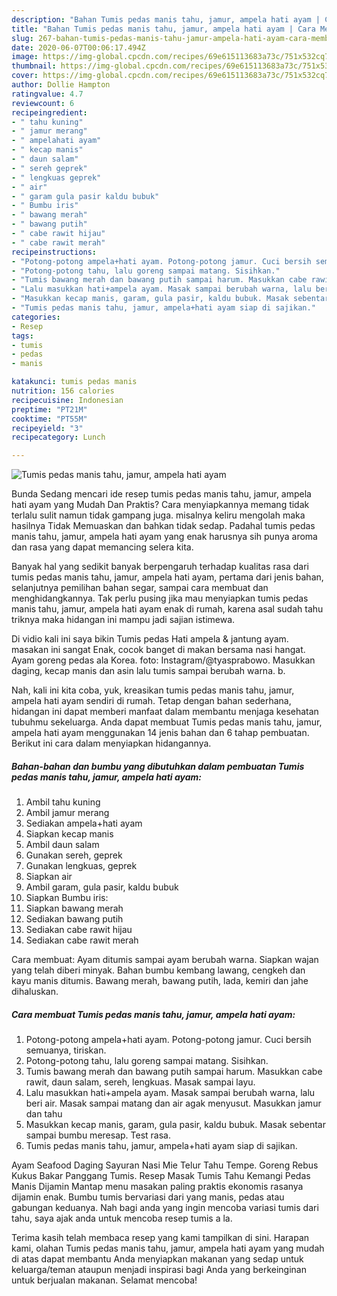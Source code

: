 ```yaml
---
description: "Bahan Tumis pedas manis tahu, jamur, ampela hati ayam | Cara Membuat Tumis pedas manis tahu, jamur, ampela hati ayam Yang Lezat Sekali"
title: "Bahan Tumis pedas manis tahu, jamur, ampela hati ayam | Cara Membuat Tumis pedas manis tahu, jamur, ampela hati ayam Yang Lezat Sekali"
slug: 267-bahan-tumis-pedas-manis-tahu-jamur-ampela-hati-ayam-cara-membuat-tumis-pedas-manis-tahu-jamur-ampela-hati-ayam-yang-lezat-sekali
date: 2020-06-07T00:06:17.494Z
image: https://img-global.cpcdn.com/recipes/69e615113683a73c/751x532cq70/tumis-pedas-manis-tahu-jamur-ampela-hati-ayam-foto-resep-utama.jpg
thumbnail: https://img-global.cpcdn.com/recipes/69e615113683a73c/751x532cq70/tumis-pedas-manis-tahu-jamur-ampela-hati-ayam-foto-resep-utama.jpg
cover: https://img-global.cpcdn.com/recipes/69e615113683a73c/751x532cq70/tumis-pedas-manis-tahu-jamur-ampela-hati-ayam-foto-resep-utama.jpg
author: Dollie Hampton
ratingvalue: 4.7
reviewcount: 6
recipeingredient:
- " tahu kuning"
- " jamur merang"
- " ampelahati ayam"
- " kecap manis"
- " daun salam"
- " sereh geprek"
- " lengkuas geprek"
- " air"
- " garam gula pasir kaldu bubuk"
- " Bumbu iris"
- " bawang merah"
- " bawang putih"
- " cabe rawit hijau"
- " cabe rawit merah"
recipeinstructions:
- "Potong-potong ampela+hati ayam. Potong-potong jamur. Cuci bersih semuanya, tiriskan."
- "Potong-potong tahu, lalu goreng sampai matang. Sisihkan."
- "Tumis bawang merah dan bawang putih sampai harum. Masukkan cabe rawit, daun salam, sereh, lengkuas. Masak sampai layu."
- "Lalu masukkan hati+ampela ayam. Masak sampai berubah warna, lalu beri air. Masak sampai matang dan air agak menyusut. Masukkan jamur dan tahu"
- "Masukkan kecap manis, garam, gula pasir, kaldu bubuk. Masak sebentar sampai bumbu meresap. Test rasa."
- "Tumis pedas manis tahu, jamur, ampela+hati ayam siap di sajikan."
categories:
- Resep
tags:
- tumis
- pedas
- manis

katakunci: tumis pedas manis 
nutrition: 156 calories
recipecuisine: Indonesian
preptime: "PT21M"
cooktime: "PT55M"
recipeyield: "3"
recipecategory: Lunch

---
```



![Tumis pedas manis tahu, jamur, ampela hati ayam](https://img-global.cpcdn.com/recipes/69e615113683a73c/751x532cq70/tumis-pedas-manis-tahu-jamur-ampela-hati-ayam-foto-resep-utama.jpg)

Bunda Sedang mencari ide resep tumis pedas manis tahu, jamur, ampela hati ayam yang Mudah Dan Praktis? Cara menyiapkannya memang tidak terlalu sulit namun tidak gampang juga. misalnya keliru mengolah maka hasilnya Tidak Memuaskan dan bahkan tidak sedap. Padahal tumis pedas manis tahu, jamur, ampela hati ayam yang enak harusnya sih punya aroma dan rasa yang dapat memancing selera kita.

Banyak hal yang sedikit banyak berpengaruh terhadap kualitas rasa dari tumis pedas manis tahu, jamur, ampela hati ayam, pertama dari jenis bahan, selanjutnya pemilihan bahan segar, sampai cara membuat dan menghidangkannya. Tak perlu pusing jika mau menyiapkan tumis pedas manis tahu, jamur, ampela hati ayam enak di rumah, karena asal sudah tahu triknya maka hidangan ini mampu jadi sajian istimewa.

Di vidio kali ini saya bikin Tumis pedas Hati ampela &amp; jantung ayam. masakan ini sangat Enak, cocok banget di makan bersama nasi hangat. Ayam goreng pedas ala Korea. foto: Instagram/@tyasprabowo. Masukkan daging, kecap manis dan asin lalu tumis sampai berubah warna. b.


Nah, kali ini kita coba, yuk, kreasikan tumis pedas manis tahu, jamur, ampela hati ayam sendiri di rumah. Tetap dengan bahan sederhana, hidangan ini dapat memberi manfaat dalam membantu menjaga kesehatan tubuhmu sekeluarga. Anda dapat membuat Tumis pedas manis tahu, jamur, ampela hati ayam menggunakan 14 jenis bahan dan 6 tahap pembuatan. Berikut ini cara dalam menyiapkan hidangannya.

<!--inarticleads1-->

##### Bahan-bahan dan bumbu yang dibutuhkan dalam pembuatan Tumis pedas manis tahu, jamur, ampela hati ayam:

1. Ambil  tahu kuning
1. Ambil  jamur merang
1. Sediakan  ampela+hati ayam
1. Siapkan  kecap manis
1. Ambil  daun salam
1. Gunakan  sereh, geprek
1. Gunakan  lengkuas, geprek
1. Siapkan  air
1. Ambil  garam, gula pasir, kaldu bubuk
1. Siapkan  Bumbu iris:
1. Siapkan  bawang merah
1. Sediakan  bawang putih
1. Sediakan  cabe rawit hijau
1. Sediakan  cabe rawit merah


Cara membuat: Ayam ditumis sampai ayam berubah warna. Siapkan wajan yang telah diberi minyak. Bahan bumbu kembang lawang, cengkeh dan kayu manis ditumis. Bawang merah, bawang putih, lada, kemiri dan jahe dihaluskan. 

<!--inarticleads2-->

##### Cara membuat Tumis pedas manis tahu, jamur, ampela hati ayam:

1. Potong-potong ampela+hati ayam. Potong-potong jamur. Cuci bersih semuanya, tiriskan.
1. Potong-potong tahu, lalu goreng sampai matang. Sisihkan.
1. Tumis bawang merah dan bawang putih sampai harum. Masukkan cabe rawit, daun salam, sereh, lengkuas. Masak sampai layu.
1. Lalu masukkan hati+ampela ayam. Masak sampai berubah warna, lalu beri air. Masak sampai matang dan air agak menyusut. Masukkan jamur dan tahu
1. Masukkan kecap manis, garam, gula pasir, kaldu bubuk. Masak sebentar sampai bumbu meresap. Test rasa.
1. Tumis pedas manis tahu, jamur, ampela+hati ayam siap di sajikan.


Ayam Seafood Daging Sayuran Nasi Mie Telur Tahu Tempe. Goreng Rebus Kukus Bakar Panggang Tumis. Resep Masak Tumis Tahu Kemangi Pedas Manis Dijamin Mantap menu masakan paling praktis ekonomis rasanya dijamin enak. Bumbu tumis bervariasi dari yang manis, pedas atau gabungan keduanya. Nah bagi anda yang ingin mencoba variasi tumis dari tahu, saya ajak anda untuk mencoba resep tumis a la. 

Terima kasih telah membaca resep yang kami tampilkan di sini. Harapan kami, olahan Tumis pedas manis tahu, jamur, ampela hati ayam yang mudah di atas dapat membantu Anda menyiapkan makanan yang sedap untuk keluarga/teman ataupun menjadi inspirasi bagi Anda yang berkeinginan untuk berjualan makanan. Selamat mencoba!
